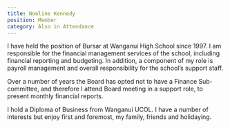 ```yaml
---
title: Noeline Kennedy
position: Member
category: Also in Attendance
---
```

I have held the position of Bursar at Wanganui High School since 1997. I am responsible for the financial management services of the school, including financial reporting and budgeting. In addition, a component of my role is payroll management and overall responsibility for the school’s support staff.

Over a number of years the Board has opted not to have a Finance Sub-committee, and therefore I attend Board meeting in a support role, to present monthly financial reports.

I hold a Diploma of Business from Wanganui UCOL. I have a number of interests but enjoy first and foremost, my family, friends and holidaying.